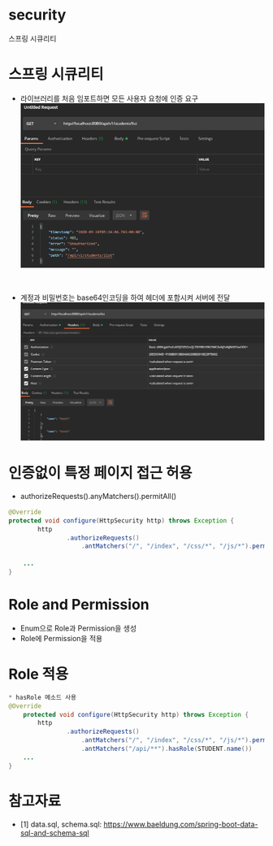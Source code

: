# security
스프링 시큐리티

# 스프링 시큐리티
* 라이브러리를 처음 임포트하면 모든 사용자 요청에 인증 요구
![](imgs/import_library.png)

<br>

* 계정과 비밀번호는 base64인코딩을 하여 헤더에 포함시켜 서버에 전달
![](imgs/header_security.png)

# 인증없이 특정 페이지 접근 허용
* authorizeRequests().anyMatchers().permitAll()
```java
@Override
protected void configure(HttpSecurity http) throws Exception {
        http
                .authorizeRequests()
                    .antMatchers("/", "/index", "/css/*", "/js/*").permitAll()

    ...
}
```

# Role and Permission
* Enum으로 Role과 Permission을 생성
* Role에 Permission을 적용

# Role 적용
```java
* hasRole 메소드 사용
@Override
    protected void configure(HttpSecurity http) throws Exception {
        http
                .authorizeRequests()
                    .antMatchers("/", "/index", "/css/*", "/js/*").permitAll()
                    .antMatchers("/api/**").hasRole(STUDENT.name())
    ...
}
```

# 참고자료
* [1] data.sql, schema.sql: https://www.baeldung.com/spring-boot-data-sql-and-schema-sql